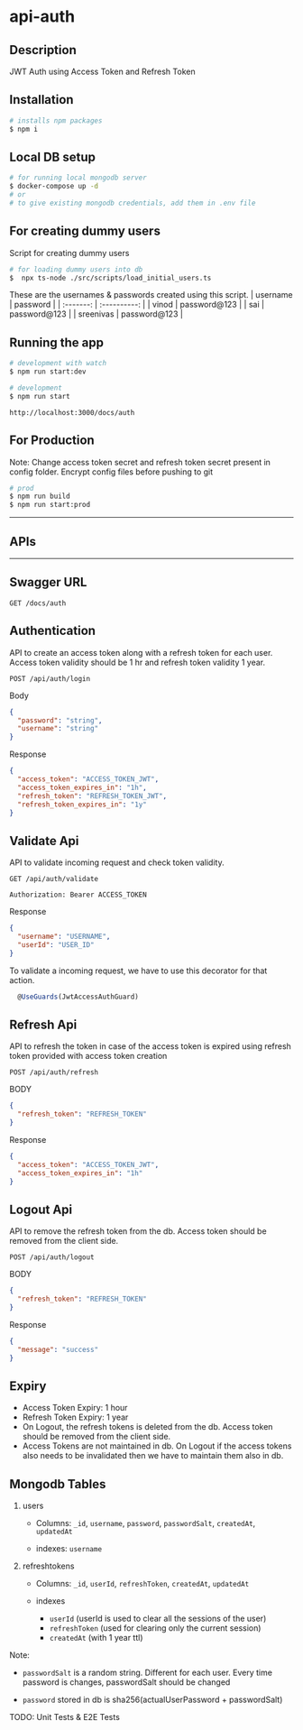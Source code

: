 # api-auth

## Description

JWT Auth using Access Token and Refresh Token

## Installation

```bash
# installs npm packages
$ npm i
```

## Local DB setup

```bash
# for running local mongodb server
$ docker-compose up -d
# or
# to give existing mongodb credentials, add them in .env file
```

## For creating dummy users

Script for creating dummy users

```bash
# for loading dummy users into db
$  npx ts-node ./src/scripts/load_initial_users.ts
```

These are the usernames & passwords created using this script.
| username | password |
| :-------: | :----------: |
| vinod | password@123 |
| sai | password@123 |
| sreenivas | password@123 |

## Running the app

```bash
# development with watch
$ npm run start:dev
```

```bash
# development
$ npm run start
```

```http
http://localhost:3000/docs/auth
```

## For Production

Note: Change access token secret and refresh token secret present in config folder. Encrypt config files before pushing to git

```bash
# prod
$ npm run build
$ npm run start:prod
```

---

## APIs

---

## Swagger URL

```http
GET /docs/auth
```

## Authentication

API to create an access token along with a refresh token for each user. Access token validity should be 1 hr and refresh token validity 1 year.

```http
POST /api/auth/login
```

Body

```json
{
  "password": "string",
  "username": "string"
}
```

Response

```json
{
  "access_token": "ACCESS_TOKEN_JWT",
  "access_token_expires_in": "1h",
  "refresh_token": "REFRESH_TOKEN_JWT",
  "refresh_token_expires_in": "1y"
}
```

## Validate Api

API to validate incoming request and check token validity.

```http
GET /api/auth/validate
```

```header
Authorization: Bearer ACCESS_TOKEN
```

Response

```json
{
  "username": "USERNAME",
  "userId": "USER_ID"
}
```

To validate a incoming request, we have to use this decorator for that action.

```js
  @UseGuards(JwtAccessAuthGuard)
```

## Refresh Api

API to refresh the token in case of the access token is expired using refresh token provided with access token creation

```http
POST /api/auth/refresh
```

BODY

```json
{
  "refresh_token": "REFRESH_TOKEN"
}
```

Response

```json
{
  "access_token": "ACCESS_TOKEN_JWT",
  "access_token_expires_in": "1h"
}
```

## Logout Api

API to remove the refresh token from the db. Access token should be removed from the client side.

```http
POST /api/auth/logout
```

BODY

```json
{
  "refresh_token": "REFRESH_TOKEN"
}
```

Response

```json
{
  "message": "success"
}
```

## Expiry

- Access Token Expiry: 1 hour
- Refresh Token Expiry: 1 year
- On Logout, the refresh tokens is deleted from the db. Access token should be removed from the client side.
- Access Tokens are not maintained in db. On Logout if the access tokens also needs to be invalidated then we have to maintain them also in db.

## Mongodb Tables

1. users

   - Columns: `_id`, `username`, `password`, `passwordSalt`, `createdAt`, `updatedAt`

   - indexes: `username`

2. refreshtokens

   - Columns: `_id`, `userId`, `refreshToken`, `createdAt`, `updatedAt`

   - indexes
     - `userId` (userId is used to clear all the sessions of the user)
     - `refreshToken` (used for clearing only the current session)
     - `createdAt` (with 1 year ttl)

Note:

- `passwordSalt` is a random string. Different for each user. Every time password is changes, passwordSalt should be changed

- `password` stored in db is sha256(actualUserPassword + passwordSalt)

TODO: Unit Tests & E2E Tests
